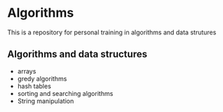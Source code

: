 # Algorithms

This is a repository for personal training in algorithms and data strutures

## Algorithms and data structures

- arrays
- gredy algorithms
- hash tables
- sorting and searching algorithms
- String manipulation
